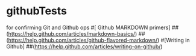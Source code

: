 # githubTests
for confirming Git and Github ops
#[ Github MARKDOWN primers]
##(https://help.github.com/articles/markdown-basics/)
##(https://help.github.com/articles/github-flavored-markdown/)
#[Writing in Github]
##(https://help.github.com/articles/writing-on-github/)
